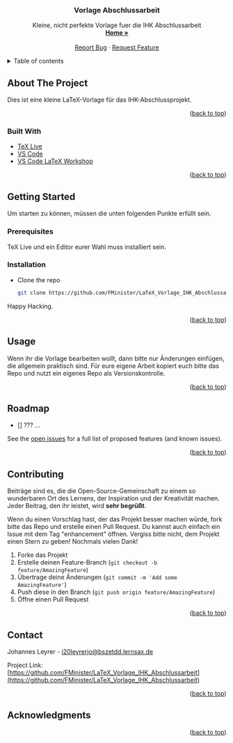 <!-- PROJECT LOGO -->
<br />
<div align="center">
<h3 align="center">Vorlage Abschlussarbeit</h3>

  <p align="center">
    Kleine, nicht perfekte Vorlage fuer die IHK Abschlussarbeit
    <br />
    <a href="https://github.com/FMinister/LaTeX_Vorlage_IHK_Abschlussarbeit"><strong>Home »</strong></a>
    <br />
    <br />
    <a href="https://github.com/FMinister/LaTeX_Vorlage_IHK_Abschlussarbeit/issues">Report Bug</a>
    ·
    <a href="https://github.com/FMinister/LaTeX_Vorlage_IHK_Abschlussarbeit/issues">Request Feature</a>
  </p>
</div>

<!-- TABLE OF CONTENTS -->
<details>
  <summary>Table of contents</summary>
  <ol>
    <li>
      <a href="#about-the-project">About The Project</a>
      <ul>
        <li><a href="#built-with">Built With</a></li>
      </ul>
    </li>
    <li>
      <a href="#getting-started">Getting Started</a>
      <ul>
        <li><a href="#prerequisites">Prerequisites</a></li>
        <li><a href="#installation">Installation</a></li>
      </ul>
    </li>
    <li><a href="#usage">Usage</a></li>
    <li><a href="#contributing">Contributing</a></li>
    <li><a href="#license">License</a></li>
    <li><a href="#contact">Contact</a></li>
    <li><a href="#acknowledgments">Acknowledgments</a></li>
  </ol>
</details>

<!-- ABOUT THE PROJECT -->

## About The Project

Dies ist eine kleine LaTeX-Vorlage für das IHK-Abschlussprojekt.

<p align="right">(<a href="#top">back to top</a>)</p>

### Built With

-   [TeX Live](https://www.tug.org/texlive/)
-   [VS Code](https://code.visualstudio.com/)
-   [VS Code LaTeX Workshop](https://marketplace.visualstudio.com/items?itemName=James-Yu.latex-workshop)

<p align="right">(<a href="#top">back to top</a>)</p>

<!-- GETTING STARTED -->

## Getting Started

Um starten zu können, müssen die unten folgenden Punkte erfüllt sein.

### Prerequisites

TeX Live und ein Editor eurer Wahl muss installiert sein.

### Installation

-   Clone the repo
    ```sh
    git clone https://github.com/FMinister/LaTeX_Vorlage_IHK_Abschlussarbeit.git
    ```

Happy Hacking.

<p align="right">(<a href="#top">back to top</a>)</p>

<!-- USAGE EXAMPLES -->

## Usage

Wenn ihr die Vorlage bearbeiten wollt, dann bitte nur Änderungen einfügen, die allgemein praktisch sind. Für eure eigene Arbeit kopiert euch bitte das Repo und nutzt ein eigenes Repo als Versionskontrolle.

<p align="right">(<a href="#top">back to top</a>)</p>

<!-- ROADMAP -->

## Roadmap

-   [] ??? ...

See the [open issues](https://github.com/FMinister/LaTeX_Vorlage_IHK_Abschlussarbeit/issues) for a full list of proposed features (and known issues).

<p align="right">(<a href="#top">back to top</a>)</p>

<!-- CONTRIBUTING -->

## Contributing

Beiträge sind es, die die Open-Source-Gemeinschaft zu einem so wunderbaren Ort des Lernens, der Inspiration und der Kreativität machen. Jeder Beitrag, den ihr leistet, wird **sehr begrüßt**.

Wenn du einen Vorschlag hast, der das Projekt besser machen würde, fork bitte das Repo und erstelle einen Pull Request. Du kannst auch einfach ein Issue mit dem Tag "enhancement" öffnen.
Vergiss bitte nicht, dem Projekt einen Stern zu geben! Nochmals vielen Dank!

1. Forke das Projekt
2. Erstelle deinen Feature-Branch (`git checkout -b feature/AmazingFeature`)
3. Übertrage deine Änderungen (`git commit -m 'Add some AmazingFeature'`)
4. Push diese in den Branch (`git push origin feature/AmazingFeature`)
5. Öffne einen Pull Request

<p align="right">(<a href="#top">back to top</a>)</p>

<!-- CONTACT -->

## Contact

Johannes Leyrer - i20leyrerjo@bszetdd.lernsax.de

Project Link: [https://github.com/FMinister/LaTeX_Vorlage_IHK_Abschlussarbeit](https://github.com/FMinister/LaTeX_Vorlage_IHK_Abschlussarbeit)

<p align="right">(<a href="#top">back to top</a>)</p>

<!-- ACKNOWLEDGMENTS -->

## Acknowledgments

<!-- -   []() -->

<p align="right">(<a href="#top">back to top</a>)</p>

<!-- MARKDOWN LINKS & IMAGES -->
<!-- https://www.markdownguide.org/basic-syntax/#reference-style-links -->
